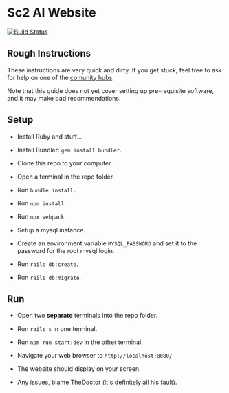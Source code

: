 # Sc2 AI Website
[![Build Status](https://travis-ci.com/IanGallacher/SC2-AI-Website.svg?branch=master)](https://travis-ci.com/IanGallacher/SC2-AI-Website)

## Rough Instructions

These instructions are very quick and dirty. If you get stuck, feel free to ask for help on one of the [comunity hubs](http://sc2ai.net/Joinus.php).

Note that this guide does not yet cover setting up pre-requisite software, and it may make bad recommendations.

## Setup

* Install Ruby and stuff...

* Install Bundler: `gem install bundler`.

* Clone this repo to your computer.

* Open a terminal in the repo folder.

* Run `bundle install.`

* Run `npm install`.

* Run `npx webpack`.

* Setup a mysql instance.

* Create an environment variable `MYSQL_PASSWORD` and set it to the password for the root mysql login.

* Run `rails db:create`.

* Run `rails db:migrate`.

## Run

* Open two **separate** terminals into the repo folder.

* Run `rails s` in one terminal.

* Run `npm run start:dev` in the other terminal.

* Navigate your web browser to `http://localhost:8080/`

* The website should display on your screen.

* Any issues, blame TheDoctor (it's definitely all his fault).
